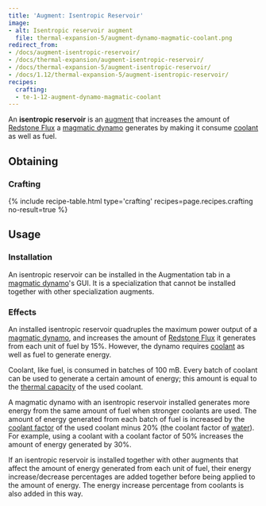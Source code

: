 ```yaml
---
title: 'Augment: Isentropic Reservoir'
image:
- alt: Isentropic reservoir augment
  file: thermal-expansion-5/augment-dynamo-magmatic-coolant.png
redirect_from:
- /docs/augment-isentropic-reservoir/
- /docs/thermal-expansion/augment-isentropic-reservoir/
- /docs/thermal-expansion-5/augment-isentropic-reservoir/
- /docs/1.12/thermal-expansion-5/augment-isentropic-reservoir/
recipes:
  crafting:
  - te-1-12-augment-dynamo-magmatic-coolant
---
```


An **isentropic reservoir** is an [augment](../augments/) that increases the
amount of [Redstone Flux](/docs/redstone-flux/) a [magmatic
dynamo](../magmatic-dynamo/) generates by making it consume
[coolant](../coolants/) as well as fuel.


Obtaining
---------

### Crafting
{% include recipe-table.html type='crafting' recipes=page.recipes.crafting no-result=true %}


Usage
-----

### Installation
An isentropic reservoir can be installed in the Augmentation tab in a [magmatic
dynamo](../magmatic-dynamo/)'s GUI. It is a specialization that cannot be
installed together with other specialization augments.

### Effects
An installed isentropic reservoir quadruples the maximum power output of a
[magmatic dynamo](../magmatic-dynamo/), and increases the amount of [Redstone
Flux](/docs/redstone-flux/) it generates from each unit of fuel by 15%. However,
the dynamo requires [coolant](../coolants/) as well as fuel to generate
energy.

Coolant, like fuel, is consumed in batches of 100 mB. Every batch of coolant can
be used to generate a certain amount of energy; this amount is equal to the
[thermal capacity](../coolants/#usage) of the used coolant.

A magmatic dynamo with an isentropic reservoir installed generates more energy
from the same amount of fuel when stronger coolants are used. The amount of
energy generated from each batch of fuel is increased by the [coolant
factor](../coolants/#usage) of the used coolant minus 20%
(the coolant factor of [water](https://minecraft.gamepedia.com/Water)). For
example, using a coolant with a coolant factor of 50% increases the amount of
energy generated by 30%.

If an isentropic reservoir is installed together with other augments that affect
the amount of energy generated from each unit of fuel, their energy
increase/decrease percentages are added together before being applied to the
amount of energy. The energy increase percentage from coolants is also added in
this way.
